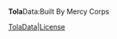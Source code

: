 

<b>Tola</b>Data:Built By Mercy Corps 

<a href="http://toladata.com" style="text-align:right" >TolaData</a>|<a href="">License</a>

